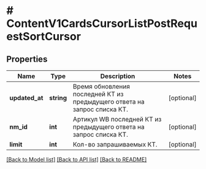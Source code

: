 # # ContentV1CardsCursorListPostRequestSortCursor

## Properties

Name | Type | Description | Notes
------------ | ------------- | ------------- | -------------
**updated_at** | **string** | Время обновления последней КТ из предыдущего ответа на запрос списка КТ. | [optional]
**nm_id** | **int** | Артикул WB последней КТ из предыдущего ответа на запрос списка КТ. | [optional]
**limit** | **int** | Кол-во запрашиваемых КТ. | [optional]

[[Back to Model list]](../../README.md#models) [[Back to API list]](../../README.md#endpoints) [[Back to README]](../../README.md)
